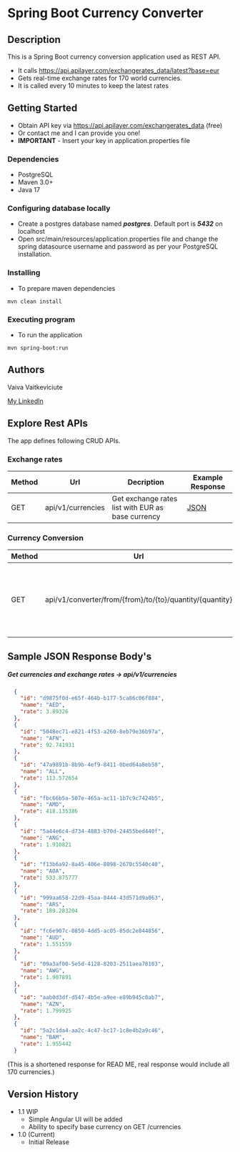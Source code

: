 # Spring Boot Currency Converter

## Description

This is a Spring Boot currency conversion application used as REST API.
* It calls https://api.apilayer.com/exchangerates_data/latest?base=eur
* Gets real-time exchange rates for 170 world currencies.
* It is called every 10 minutes to keep the latest rates

## Getting Started

* Obtain API key via https://api.apilayer.com/exchangerates_data (free)
* Or contact me and I can provide you one!
* **IMPORTANT** - Insert your key in application.properties file


### Dependencies

* PostgreSQL
* Maven 3.0+
* Java 17

### Configuring database locally
* Create a postgres database named **_postgres_**. Default port is **_5432_** on localhost
* Open src/main/resources/application.properties file and change the spring datasource username and password as per your PostgreSQL installation.

### Installing
* To prepare maven dependencies
```
mvn clean install
```

### Executing program

* To run the application
```
mvn spring-boot:run
```

## Authors
Vaiva Vaitkeviciute

 [My LinkedIn](https://www.linkedin.com/in/vaiva-v-628461237/)

## Explore Rest APIs

The app defines following CRUD APIs.

### Exchange rates

| Method | Url                         | Decription                                                         | Example Response       |
|--------|-----------------------------|---------------------------------------------------------------------------------------------|------------------------|
| GET    | api/v1/currencies           | Get exchange rates list with EUR as base currency                              | [JSON](#getcurrencies) |

### Currency Conversion

| Method         | Url                                    | Description                                             |
|----------------|----------------------------------------|--------------------------------------------------------------------------------------------------|
| GET    | api/v1/converter/from/{from}/to/{to}/quantity/{quantity}           | Get calculated money exchange value from one currency to another |                          ||



## Sample JSON Response Body's


##### <a id="getcurrencies">Get currencies and exchange rates -> api/v1/currencies</a>
```json
  {
    "id": "d9875f0d-e65f-464b-b177-5ca86c06f884",
    "name": "AED",
    "rate": 3.89326
  },
  {
    "id": "5048ec71-e821-4f53-a260-8eb79e36b97a",
    "name": "AFN",
    "rate": 92.741931
  },
  {
    "id": "47a9891b-8b9b-4ef9-8411-0bed64a8eb58",
    "name": "ALL",
    "rate": 113.572654
  },
  {
    "id": "fbc66b5a-507e-465a-ac11-1b7c9c7424b5",
    "name": "AMD",
    "rate": 418.135386
  },
  {
    "id": "5a44e6c4-d734-4883-b70d-24455bed440f",
    "name": "ANG",
    "rate": 1.910821
  },
  {
    "id": "f13b6a92-8a45-406e-8098-2670c5540c40",
    "name": "AOA",
    "rate": 533.875777
  },
  {
    "id": "999aa658-22d9-45aa-8444-43d571d9a063",
    "name": "ARS",
    "rate": 189.283204
  },
  {
    "id": "fc6e907c-0850-4dd5-ac05-85dc2e844856",
    "name": "AUD",
    "rate": 1.551559
  },
  {
    "id": "09a3af00-5e5d-4128-8203-2511aea78103",
    "name": "AWG",
    "rate": 1.907891
  },
  {
    "id": "aab0d3df-d547-4b5e-a9ee-e89b945c0ab7",
    "name": "AZN",
    "rate": 1.799925
  },
  {
    "id": "5a2c1da4-aa2c-4c47-bc17-1c8e4b2a9c46",
    "name": "BAM",
    "rate": 1.955442
  }
```
(This is a shortened response for READ ME, real response would include all 170 currencies.)


## Version History

* 1.1 WIP
    * Simple Angular UI will be added
    * Ability to specify base currency on GET /currencies
* 1.0 (Current)
    * Initial Release